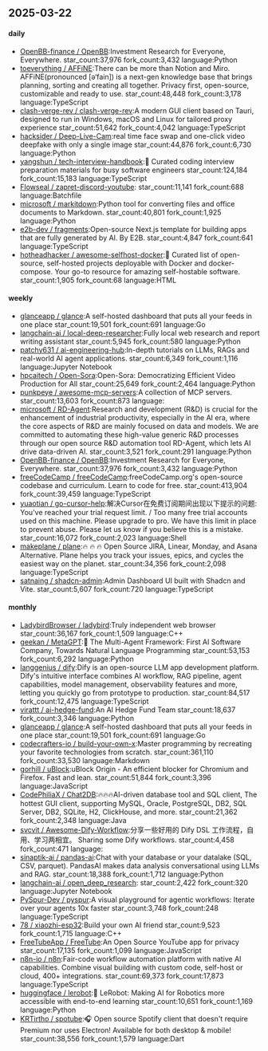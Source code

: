 ## 2025-03-22

#### daily
* [OpenBB-finance / OpenBB](https://github.com/OpenBB-finance/OpenBB):Investment Research for Everyone, Everywhere. star_count:37,976 fork_count:3,432 language:Python
* [toeverything / AFFiNE](https://github.com/toeverything/AFFiNE):There can be more than Notion and Miro. AFFiNE(pronounced [ə‘fain]) is a next-gen knowledge base that brings planning, sorting and creating all together. Privacy first, open-source, customizable and ready to use. star_count:48,448 fork_count:3,178 language:TypeScript
* [clash-verge-rev / clash-verge-rev](https://github.com/clash-verge-rev/clash-verge-rev):A modern GUI client based on Tauri, designed to run in Windows, macOS and Linux for tailored proxy experience star_count:51,642 fork_count:4,042 language:TypeScript
* [hacksider / Deep-Live-Cam](https://github.com/hacksider/Deep-Live-Cam):real time face swap and one-click video deepfake with only a single image star_count:44,876 fork_count:6,730 language:Python
* [yangshun / tech-interview-handbook](https://github.com/yangshun/tech-interview-handbook):💯 Curated coding interview preparation materials for busy software engineers star_count:124,184 fork_count:15,183 language:TypeScript
* [Flowseal / zapret-discord-youtube](https://github.com/Flowseal/zapret-discord-youtube): star_count:11,141 fork_count:688 language:Batchfile
* [microsoft / markitdown](https://github.com/microsoft/markitdown):Python tool for converting files and office documents to Markdown. star_count:40,801 fork_count:1,925 language:Python
* [e2b-dev / fragments](https://github.com/e2b-dev/fragments):Open-source Next.js template for building apps that are fully generated by AI. By E2B. star_count:4,847 fork_count:641 language:TypeScript
* [hotheadhacker / awesome-selfhost-docker](https://github.com/hotheadhacker/awesome-selfhost-docker):🚀 Curated list of open-source, self-hosted projects deployable with Docker and docker-compose. Your go-to resource for amazing self-hostable software. star_count:1,905 fork_count:68 language:HTML

#### weekly
* [glanceapp / glance](https://github.com/glanceapp/glance):A self-hosted dashboard that puts all your feeds in one place star_count:19,501 fork_count:691 language:Go
* [langchain-ai / local-deep-researcher](https://github.com/langchain-ai/local-deep-researcher):Fully local web research and report writing assistant star_count:5,945 fork_count:580 language:Python
* [patchy631 / ai-engineering-hub](https://github.com/patchy631/ai-engineering-hub):In-depth tutorials on LLMs, RAGs and real-world AI agent applications. star_count:6,349 fork_count:1,116 language:Jupyter Notebook
* [hpcaitech / Open-Sora](https://github.com/hpcaitech/Open-Sora):Open-Sora: Democratizing Efficient Video Production for All star_count:25,649 fork_count:2,464 language:Python
* [punkpeye / awesome-mcp-servers](https://github.com/punkpeye/awesome-mcp-servers):A collection of MCP servers. star_count:13,603 fork_count:873 language:
* [microsoft / RD-Agent](https://github.com/microsoft/RD-Agent):Research and development (R&D) is crucial for the enhancement of industrial productivity, especially in the AI era, where the core aspects of R&D are mainly focused on data and models. We are committed to automating these high-value generic R&D processes through our open source R&D automation tool RD-Agent, which lets AI drive data-driven AI. star_count:3,521 fork_count:291 language:Python
* [OpenBB-finance / OpenBB](https://github.com/OpenBB-finance/OpenBB):Investment Research for Everyone, Everywhere. star_count:37,976 fork_count:3,432 language:Python
* [freeCodeCamp / freeCodeCamp](https://github.com/freeCodeCamp/freeCodeCamp):freeCodeCamp.org's open-source codebase and curriculum. Learn to code for free. star_count:413,904 fork_count:39,459 language:TypeScript
* [yuaotian / go-cursor-help](https://github.com/yuaotian/go-cursor-help):解决Cursor在免费订阅期间出现以下提示的问题: You've reached your trial request limit. / Too many free trial accounts used on this machine. Please upgrade to pro. We have this limit in place to prevent abuse. Please let us know if you believe this is a mistake. star_count:16,072 fork_count:2,023 language:Shell
* [makeplane / plane](https://github.com/makeplane/plane):🔥 🔥 🔥 Open Source JIRA, Linear, Monday, and Asana Alternative. Plane helps you track your issues, epics, and cycles the easiest way on the planet. star_count:34,356 fork_count:2,098 language:TypeScript
* [satnaing / shadcn-admin](https://github.com/satnaing/shadcn-admin):Admin Dashboard UI built with Shadcn and Vite. star_count:5,607 fork_count:720 language:TypeScript

#### monthly
* [LadybirdBrowser / ladybird](https://github.com/LadybirdBrowser/ladybird):Truly independent web browser star_count:36,167 fork_count:1,509 language:C++
* [geekan / MetaGPT](https://github.com/geekan/MetaGPT):🌟 The Multi-Agent Framework: First AI Software Company, Towards Natural Language Programming star_count:53,153 fork_count:6,292 language:Python
* [langgenius / dify](https://github.com/langgenius/dify):Dify is an open-source LLM app development platform. Dify's intuitive interface combines AI workflow, RAG pipeline, agent capabilities, model management, observability features and more, letting you quickly go from prototype to production. star_count:84,517 fork_count:12,475 language:TypeScript
* [virattt / ai-hedge-fund](https://github.com/virattt/ai-hedge-fund):An AI Hedge Fund Team star_count:18,637 fork_count:3,346 language:Python
* [glanceapp / glance](https://github.com/glanceapp/glance):A self-hosted dashboard that puts all your feeds in one place star_count:19,501 fork_count:691 language:Go
* [codecrafters-io / build-your-own-x](https://github.com/codecrafters-io/build-your-own-x):Master programming by recreating your favorite technologies from scratch. star_count:361,110 fork_count:33,530 language:Markdown
* [gorhill / uBlock](https://github.com/gorhill/uBlock):uBlock Origin - An efficient blocker for Chromium and Firefox. Fast and lean. star_count:51,844 fork_count:3,396 language:JavaScript
* [CodePhiliaX / Chat2DB](https://github.com/CodePhiliaX/Chat2DB):🔥🔥🔥AI-driven database tool and SQL client, The hottest GUI client, supporting MySQL, Oracle, PostgreSQL, DB2, SQL Server, DB2, SQLite, H2, ClickHouse, and more. star_count:21,362 fork_count:2,348 language:Java
* [svcvit / Awesome-Dify-Workflow](https://github.com/svcvit/Awesome-Dify-Workflow):分享一些好用的 Dify DSL 工作流程，自用、学习两相宜。 Sharing some Dify workflows. star_count:4,458 fork_count:471 language:
* [sinaptik-ai / pandas-ai](https://github.com/sinaptik-ai/pandas-ai):Chat with your database or your datalake (SQL, CSV, parquet). PandasAI makes data analysis conversational using LLMs and RAG. star_count:18,388 fork_count:1,712 language:Python
* [langchain-ai / open_deep_research](https://github.com/langchain-ai/open_deep_research): star_count:2,422 fork_count:320 language:Jupyter Notebook
* [PySpur-Dev / pyspur](https://github.com/PySpur-Dev/pyspur):A visual playground for agentic workflows: Iterate over your agents 10x faster star_count:3,748 fork_count:248 language:TypeScript
* [78 / xiaozhi-esp32](https://github.com/78/xiaozhi-esp32):Build your own AI friend star_count:9,523 fork_count:1,715 language:C++
* [FreeTubeApp / FreeTube](https://github.com/FreeTubeApp/FreeTube):An Open Source YouTube app for privacy star_count:17,135 fork_count:1,099 language:JavaScript
* [n8n-io / n8n](https://github.com/n8n-io/n8n):Fair-code workflow automation platform with native AI capabilities. Combine visual building with custom code, self-host or cloud, 400+ integrations. star_count:69,373 fork_count:17,873 language:TypeScript
* [huggingface / lerobot](https://github.com/huggingface/lerobot):🤗 LeRobot: Making AI for Robotics more accessible with end-to-end learning star_count:10,651 fork_count:1,169 language:Python
* [KRTirtho / spotube](https://github.com/KRTirtho/spotube):🎧 Open source Spotify client that doesn't require Premium nor uses Electron! Available for both desktop & mobile! star_count:38,556 fork_count:1,579 language:Dart
